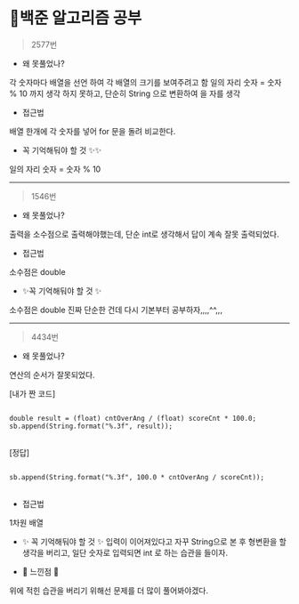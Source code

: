 # 💁백준 알고리즘 공부

> 2577번
* 왜 못풀었나?

각 숫자마다 배열을 선언 하여 각 배열의 크기를 보여주려고 함
일의 자리 숫자 = 숫자 % 10 까지 생각 하지 못하고, 단순히 String 으로 변환하여 을 자를 생각
* 접근법

배열 한개에 각 숫자를 넣어 for 문을 돌려 비교한다.

* 꼭 기억해둬야 할 것 ✨✨

일의 자리 숫자 = 숫자 % 10
***
> 1546번
* 왜 못풀었나?

출력을 소수점으로 출력해야했는데, 단순 int로 생각해서 답이 계속 잘못 출력되었다.
* 접근법

소수점은 double

* ✨꼭 기억해둬야 할 것 ✨

소수점은 double 진짜 단순한 건데 다시 기본부터 공부하자,,,,^^,,,
***
> 4434번
* 왜 못풀었나?

연산의 순서가 잘못되었다.

[내가 짠 코드]
<pre>
<code>
double result = (float) cntOverAng / (float) scoreCnt * 100.0;
sb.append(String.format("%.3f", result));
</code>
</pre>
[정답]           
<pre>
<code>
sb.append(String.format("%.3f", 100.0 * cntOverAng / scoreCnt));
</code>
</pre>

* 접근법

1차원 배열

* ✨ 꼭 기억해둬야 할 것 ✨
입력이 이어져있다고 자꾸 String으로 본 후 형변환을 할 생각을 버리고, 일단 숫자로 입력되면 int 로 하는 습관을 들이자.

* 📖 느낀점 📖

위에 적힌 습관을 버리기 위해선 문제를 더 많이 풀어봐야겠다.

